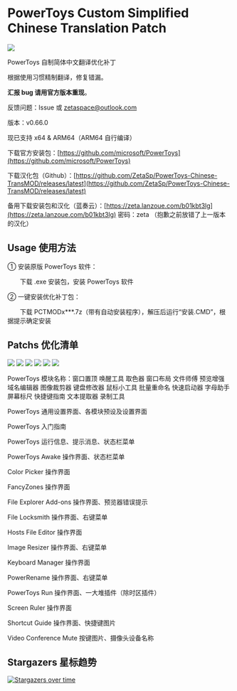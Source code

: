 # PowerToys Custom Simplified Chinese Translation Patch

<img src="https://cdn.staticaly.com/gh/ZetaSp/PowerToys-Chinese-TransMOD/master/to.pic/PCTMODx9.topic.png"/>

PowerToys 自制简体中文翻译优化补丁

根据使用习惯精制翻译，修复错漏。

**汇报 bug 请用官方版本重现**。

反馈问题：Issue 或 zetaspace@outlook.com

版本：v0.66.0

现已支持 x64 & ARM64（ARM64 自行编译）

下载官方安装包：[https://github.com/microsoft/PowerToys](https://github.com/microsoft/PowerToys)

下载汉化包（Github）：[https://github.com/ZetaSp/PowerToys-Chinese-TransMOD/releases/latest](https://github.com/ZetaSp/PowerToys-Chinese-TransMOD/releases/latest)

备用下载安装包和汉化（蓝奏云）：[https://zeta.lanzoue.com/b01kbt3lg](https://zeta.lanzoue.com/b01kbt3lg) 密码：zeta （抱歉之前放错了上一版本的汉化）

## Usage 使用方法

① 安装原版 PowerToys 软件：

　　下载 .exe 安装包，安装 PowerToys 软件

② 一键安装优化补丁包：

　　下载 PCTMODx***.7z（带有自动安装程序），解压后运行“安装.CMD”，根据提示确定安装

## Patchs 优化清单

<img src="https://cdn.staticaly.com/gh/ZetaSp/PowerToys-Chinese-TransMOD/master/to.pic/000.png"/>
<img src="https://cdn.staticaly.com/gh/ZetaSp/PowerToys-Chinese-TransMOD/master/to.pic/001.png"/>
<img src="https://cdn.staticaly.com/gh/ZetaSp/PowerToys-Chinese-TransMOD/master/to.pic/002.png"/>
<img src="https://cdn.staticaly.com/gh/ZetaSp/PowerToys-Chinese-TransMOD/master/to.pic/003.png"/>
<img src="https://cdn.staticaly.com/gh/ZetaSp/PowerToys-Chinese-TransMOD/master/to.pic/004.png"/>
<img src="https://cdn.staticaly.com/gh/ZetaSp/PowerToys-Chinese-TransMOD/master/to.pic/005.png"/>

PowerToys 模块名称：窗口置顶 唤醒工具 取色器 窗口布局 文件师傅 预览增强 域名编辑器 图像裁剪器 键盘修改器 鼠标小工具 批量重命名 快速启动器 字母助手 屏幕标尺 快捷键指南 文本提取器 录制工具

PowerToys 通用设置界面、各模块预设及设置界面

PowerToys 入门指南

PowerToys 运行信息、提示消息、状态栏菜单

PowerToys Awake 操作界面、状态栏菜单

Color Picker 操作界面

FancyZones 操作界面

File Explorer Add-ons 操作界面、预览器错误提示

File Locksmith 操作界面、右键菜单

Hosts File Editor 操作界面

Image Resizer 操作界面、右键菜单

Keyboard Manager 操作界面

PowerRename 操作界面、右键菜单

PowerToys Run 操作界面、一大堆插件（除时区插件）

Screen Ruler 操作界面

Shortcut Guide 操作界面、快捷键图片

Video Conference Mute 按键图片、摄像头设备名称

## Stargazers 星标趋势

[![Stargazers over time](https://starchart.cc/ZetaSp/PowerToys-Chinese-TransMOD.svg)](https://starchart.cc/ZetaSp/PowerToys-Chinese-TransMOD)
